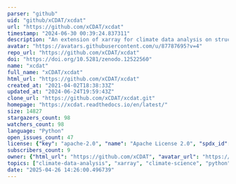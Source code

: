 ```yaml
---
parser: "github"
uid: "github/xCDAT/xcdat"
url: "https://github.com/xCDAT/xcdat"
timestamp: "2024-06-30 00:39:24.837311"
description: "An extension of xarray for climate data analysis on structured grids."
avatar: "https://avatars.githubusercontent.com/u/87787695?v=4"
repo_url: "https://github.com/xCDAT/xcdat"
doi: "https://doi.org/10.5281/zenodo.12522560"
name: "xcdat"
full_name: "xCDAT/xcdat"
html_url: "https://github.com/xCDAT/xcdat"
created_at: "2021-04-02T18:38:33Z"
updated_at: "2024-06-24T19:59:43Z"
clone_url: "https://github.com/xCDAT/xcdat.git"
homepage: "https://xcdat.readthedocs.io/en/latest/"
size: 14827
stargazers_count: 98
watchers_count: 98
language: "Python"
open_issues_count: 47
license: {"key": "apache-2.0", "name": "Apache License 2.0", "spdx_id": "Apache-2.0", "url": "https://api.github.com/licenses/apache-2.0", "node_id": "MDc6TGljZW5zZTI="}
subscribers_count: 9
owner: {"html_url": "https://github.com/xCDAT", "avatar_url": "https://avatars.githubusercontent.com/u/87787695?v=4", "login": "xCDAT", "type": "Organization"}
topics: ["climate-data-analysis", "xarray", "climate-science", "python", "climate-data", "cdat", "xcdat", "climate-research", "climate-analysis", "climate-sciences", "cf-conventions", "cmip", "cmip6", "e3sm", "pcmdi"]
date: "2025-04-26 14:26:00.496739"
---
```

